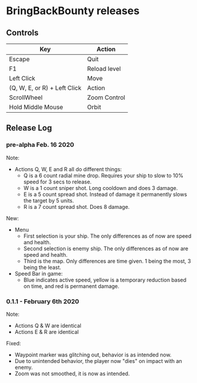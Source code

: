 # BringBackBounty releases

## Controls
| Key         | Action      |
| ----------- | ----------- |
| Escape      | Quit       |
| F1   | Reload level        |
| Left Click   | Move        |
| (Q, W, E, or R) + Left Click | Action        |
| ScrollWheel   | Zoom Control        |
| Hold Middle Mouse   | Orbit        |

## Release Log
### pre-alpha Feb. 16 2020
Note: 
- Actions Q, W, E and R all do different things:
    - Q is a 6 count radial mine drop. Requires your ship to slow to 10% speed for 3 secs to release.
    - W is a 1 count sniper shot. Long cooldown and does 3 damage.
    - E is a 5 count spread shot. Instead of damage it permanently slows the target by 5 units.
    - R is a 7 count spread shot. Does 8 damage.

New: 
- Menu
    - First selection is your ship. The only differences as of now are speed and health.
    - Second selection is enemy ship. The only differences as of now are speed and health.
    - Third is the map. Only differences are time given. 1 being the most, 3 being the least.
- Speed Bar in game:
    - Blue indicates active speed, yellow is a temporary reduction based on time, and red is permanent damage.

### 0.1.1 - February 6th 2020
Note: 
- Actions Q & W are identical
- Actions E & R are identical

Fixed:
- Waypoint marker was glitching out, behavior is as intended now.
- Due to unintended behavior, the player now "dies" on impact with an enemy.
- Zoom was not smoothed, it is now as intended.

